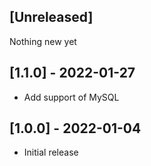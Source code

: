 ## [Unreleased]

  Nothing new yet

## [1.1.0] - 2022-01-27

- Add support of MySQL

## [1.0.0] - 2022-01-04

- Initial release
